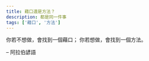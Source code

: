 ```yaml
---
title: 藉口還是方法？
description: 都是同一件事
tags: ['藉口', '方法']
---
```

你若不想做，會找到一個藉口；
你若想做，會找到一個方法。

– 阿拉伯諺語
